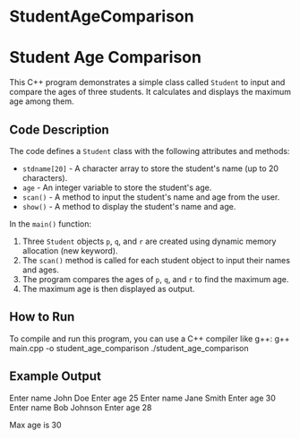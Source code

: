# StudentAgeComparison

# Student Age Comparison

This C++ program demonstrates a simple class called `Student` to input and compare the ages of three students. It calculates and displays the maximum age among them.

## Code Description

The code defines a `Student` class with the following attributes and methods:

- `stdname[20]` - A character array to store the student's name (up to 20 characters).
- `age` - An integer variable to store the student's age.
- `scan()` - A method to input the student's name and age from the user.
- `show()` - A method to display the student's name and age.

In the `main()` function:

1. Three `Student` objects `p`, `q`, and `r` are created using dynamic memory allocation (new keyword).
2. The `scan()` method is called for each student object to input their names and ages.
3. The program compares the ages of `p`, `q`, and `r` to find the maximum age.
4. The maximum age is then displayed as output.

## How to Run

To compile and run this program, you can use a C++ compiler like g++:
g++ main.cpp -o student_age_comparison
./student_age_comparison


## Example Output
Enter name
John Doe
Enter age
25
Enter name
Jane Smith
Enter age
30
Enter name
Bob Johnson
Enter age
28

Max age is 30
